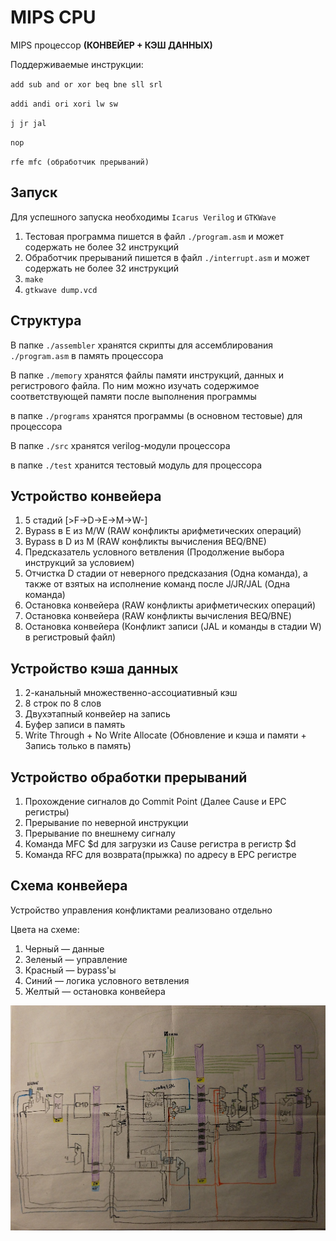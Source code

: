 # MIPS CPU

MIPS процессор **(КОНВЕЙЕР + КЭШ ДАННЫХ)**

Поддерживаемые инструкции:

`add sub and or xor beq bne sll srl`

`addi andi ori xori lw sw`

`j jr jal`

`nop`

`rfe mfc (обработчик прерываний)`

## Запуск

Для успешного запуска необходимы `Icarus Verilog` и `GTKWave`

1. Тестовая программа пишется в файл `./program.asm` и может содержать не более 32 инструкций
2. Обработчик прерываний пишется в файл `./interrupt.asm` и может содержать не более 32 инструкций
3. `make`
4. `gtkwave dump.vcd`

## Структура

В папке `./assembler` хранятся скрипты для ассемблирования `./program.asm` в память процессора

В папке `./memory` хранятся файлы памяти инструкций, данных и регистрового файла. По ним можно изучать содержимое соответствующей памяти после выполнения программы

в папке `./programs` хранятся программы (в основном тестовые) для процессора

В папке `./src` хранятся verilog-модули процессора

в папке `./test` хранится тестовый модуль для процессора


## Устройство конвейера

1. 5 стадий [>F->D->E->M->W-]
2. Bypass в E из M/W (RAW конфликты арифметических операций)
3. Bypass в D из M (RAW конфликты вычисления BEQ/BNE)
4. Предсказатель условного ветвления (Продолжение выбора инструкций за условием)
5. Отчистка D стадии от неверного предсказания (Одна команда), а также от взятых на исполнение команд
после J/JR/JAL (Одна команда)
6. Остановка конвейера (RAW конфликты арифметических операций)
7. Остановка конвейера (RAW конфликты вычисления BEQ/BNE)
8. Остановка конвейера (Конфликт записи (JAL и команды в стадии W) в регистровый файл)

## Устройство кэша данных

1. 2-канальный множественно-ассоциативный кэш
2. 8 строк по 8 слов
3. Двухэтапный конвейер на запись
4. Буфер записи в память
5. Write Through + No Write Allocate (Обновление и кэша и памяти + Запись только в память)

## Устройство обработки прерываний

1. Прохождение сигналов до Commit Point (Далее Cause и EPC регистры)
2. Прерывание по неверной инструкции
3. Прерывание по внешнему сигналу
4. Команда MFC $d для загрузки из Cause регистра в регистр $d
5. Команда RFC для возврата(прыжка) по адресу в EPC регистре

## Схема конвейера

Устройство управления конфликтами реализовано отдельно

Цвета на схеме:
1. Черный — данные
2. Зеленый — управление
3. Красный — bypass'ы
4. Синий — логика условного ветвления
5. Желтый — остановка конвейера

![Scheme1](/__pics__/pipeline.jpg?raw=true)
